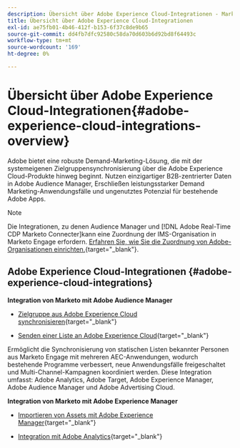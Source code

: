 ```yaml
---
description: Übersicht über Adobe Experience Cloud-Integrationen - Marketo-Dokumente - Produktdokumentation
title: Übersicht über Adobe Experience Cloud-Integrationen
exl-id: ae75fb01-4b46-412f-b153-6f37c8de9b65
source-git-commit: dd4fb7dfc92580c58da70d603b6d92bd8f64493c
workflow-type: tm+mt
source-wordcount: '169'
ht-degree: 0%

---
```


# Übersicht über Adobe Experience Cloud-Integrationen{#adobe-experience-cloud-integrations-overview}

Adobe bietet eine robuste Demand-Marketing-Lösung, die mit der systemeigenen Zielgruppensynchronisierung über die Adobe Experience Cloud-Produkte hinweg beginnt. Nutzen einzigartiger B2B-zentrierter Daten in Adobe Audience Manager, Erschließen leistungsstarker Demand Marketing-Anwendungsfälle und ungenutztes Potenzial für bestehende Adobe Apps.

>[!NOTE]
>
>Die Integrationen, zu denen Audience Manager und [!DNL Adobe Real-Time CDP Marketo Connecter]kann eine Zuordnung der IMS-Organisation in Marketo Engage erfordern. [Erfahren Sie, wie Sie die Zuordnung von Adobe-Organisationen einrichten.](/help/marketo/product-docs/adobe-experience-cloud-integrations/set-up-adobe-organization-mapping.md){target="_blank"}.

## Adobe Experience Cloud-Integrationen {#adobe-experience-cloud-integrations}

**Integration von Marketo mit Adobe Audience Manager**

* [Zielgruppe aus Adobe Experience Cloud synchronisieren](/help/marketo/product-docs/adobe-experience-cloud-integrations/sync-an-audience-from-adobe-experience-cloud.md){target="_blank"}

* [Senden einer Liste an Adobe Experience Cloud](/help/marketo/product-docs/core-marketo-concepts/smart-lists-and-static-lists/static-lists/send-a-list-to-adobe-experience-cloud.md){target="_blank"}

Ermöglicht die Synchronisierung von statischen Listen bekannter Personen aus Marketo Engage mit mehreren AEC-Anwendungen, wodurch bestehende Programme verbessert, neue Anwendungsfälle freigeschaltet und Multi-Channel-Kampagnen koordiniert werden. Diese Integration umfasst: Adobe Analytics, Adobe Target, Adobe Experience Manager, Adobe Audience Manager und Adobe Advertising Cloud.

**Integration von Marketo mit Adobe Experience Manager**

* [Importieren von Assets mit Adobe Experience Manager](/help/marketo/product-docs/adobe-experience-cloud-integrations/importing-assets-with-adobe-experience-manager.md){target="_blank"}

* [Integration mit Adobe Analytics](/help/marketo/product-docs/web-personalization/reporting-for-web-personalization/web-analytics-integrations/integrate-with-adobe-analytics.md){target="_blank"}

